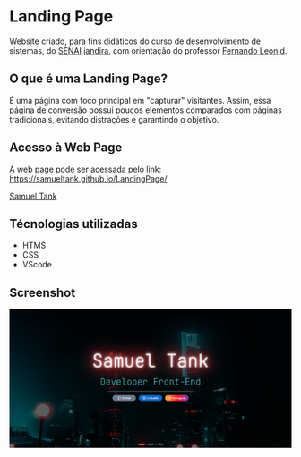 # Landing Page
Website criado, para fins didáticos do curso de desenvolvimento de sistemas, do [SENAI jandira](https://jandira.sp.senai.br/), com orientação do professor [Fernando Leonid](https://github.com/FernandoLeonid).

## O que é uma Landing Page?
É uma página com foco principal em "capturar" visitantes. Assim, essa página de conversão possui poucos elementos comparados com páginas tradicionais, evitando distrações e garantindo o objetivo.

## Acesso à Web Page
A web page pode ser acessada pelo link: https://samueltank.github.io/LandingPage/

[Samuel Tank](https://github.com/samueltank)
## Técnologias utilizadas
* HTMS
* CSS
* VScode

## Screenshot
![](img.png)
